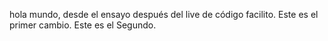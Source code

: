 hola mundo, desde el ensayo después del live de código facilito.
Este es el primer cambio.
Este es el Segundo.